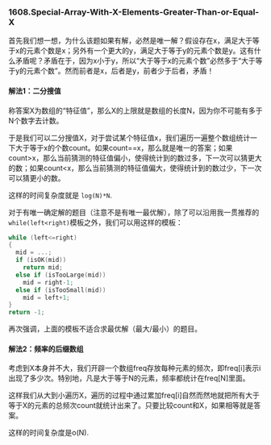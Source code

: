 ### 1608.Special-Array-With-X-Elements-Greater-Than-or-Equal-X

首先我们想一想，为什么该题如果有解，必然是唯一解？假设存在x，满足大于等于x的元素个数是x；另外有一个更大的y，满足大于等于y的元素个数是y。这有什么矛盾呢？矛盾在于，因为x小于y，所以“大于等于x的元素个数”必然多于“大于等于y的元素个数”。然而前者是x，后者是y，前者少于后者，矛盾！

#### 解法1：二分搜值
称答案X为数组的“特征值”，那么X的上限就是数组的长度N，因为你不可能有多于N个数字去计数。

于是我们可以二分搜值X，对于尝试某个特征值x，我们遍历一遍整个数组统计一下大于等于x的个数count。如果count==x，那么就是唯一的答案；如果count>x，那么当前猜测的特征值偏小，使得统计到的数过多，下一次可以猜更大的数；如果count<x，那么当前猜测的特征值偏大，使得统计到的数过少，下一次可以猜更小的数。

这样的时间复杂度就是 ```log(N)*N```.

对于有唯一确定解的题目（注意不是有唯一最优解），除了可以沿用我一贯推荐的```while(left<right)```模板之外，我们可以用这样的模板：
```cpp
while (left<=right)
{
  mid = ...;
  if (isOK(mid))
    return mid;
  else if (isTooLarge(mid))
    mid = right-1;
  else if (isTooSmall(mid))
    mid = left+1;
}
return -1;
```
再次强调，上面的模板不适合求最优解（最大/最小）的题目。

#### 解法2：频率的后缀数组
考虑到X本身并不大，我们开辟一个数组freq存放每种元素的频次，即freq[i]表示i出现了多少次。特别地，凡是大于等于N的元素，频率都统计在freq[N]里面。

这样我们从大到小遍历X，遍历的过程中通过累加freq[i]自然而然地就把所有大于等于X的元素的总频次count就统计出来了。只要比较count和X，如果相等就是答案。

这样的时间复杂度是o(N).

